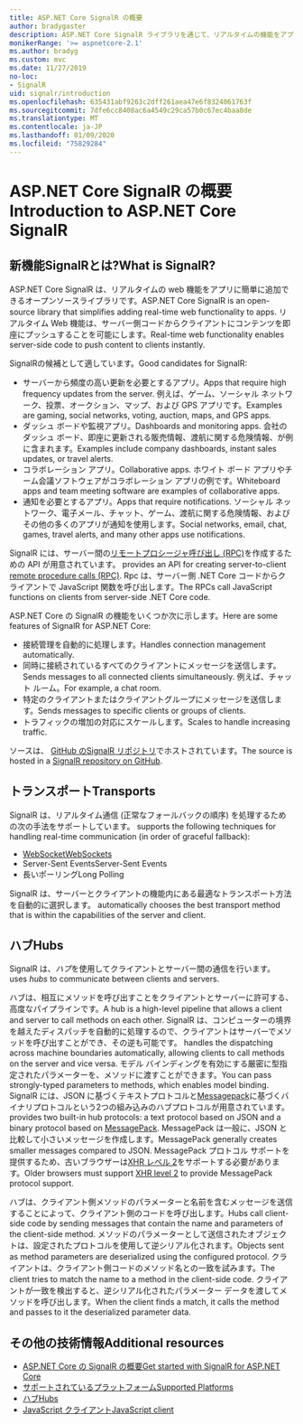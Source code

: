 ```yaml
---
title: ASP.NET Core SignalR の概要
author: bradygaster
description: ASP.NET Core SignalR ライブラリを通じて、リアルタイムの機能をアプリに簡単に追加する方法について説明します。
monikerRange: '>= aspnetcore-2.1'
ms.author: bradyg
ms.custom: mvc
ms.date: 11/27/2019
no-loc:
- SignalR
uid: signalr/introduction
ms.openlocfilehash: 635431abf9263c2dff261aea47e6f8324061763f
ms.sourcegitcommit: 7dfe6cc8408ac6a4549c29ca57b0c67ec4baa8de
ms.translationtype: MT
ms.contentlocale: ja-JP
ms.lasthandoff: 01/09/2020
ms.locfileid: "75829284"
---
```

# <a name="introduction-to-aspnet-core-opno-locsignalr"></a><span data-ttu-id="95606-103">ASP.NET Core SignalR の概要</span><span class="sxs-lookup"><span data-stu-id="95606-103">Introduction to ASP.NET Core SignalR</span></span>

## <a name="what-is-opno-locsignalr"></a><span data-ttu-id="95606-104">新機能SignalRとは?</span><span class="sxs-lookup"><span data-stu-id="95606-104">What is SignalR?</span></span>

<span data-ttu-id="95606-105">ASP.NET Core SignalR は、リアルタイムの web 機能をアプリに簡単に追加できるオープンソースライブラリです。</span><span class="sxs-lookup"><span data-stu-id="95606-105">ASP.NET Core SignalR is an open-source library that simplifies adding real-time web functionality to apps.</span></span> <span data-ttu-id="95606-106">リアルタイム Web 機能は、サーバー側コードからクライアントにコンテンツを即座にプッシュすることを可能にします。</span><span class="sxs-lookup"><span data-stu-id="95606-106">Real-time web functionality enables server-side code to push content to clients instantly.</span></span>

<span data-ttu-id="95606-107">SignalRの候補として適しています。</span><span class="sxs-lookup"><span data-stu-id="95606-107">Good candidates for SignalR:</span></span>

* <span data-ttu-id="95606-108">サーバーから頻度の高い更新を必要とするアプリ。</span><span class="sxs-lookup"><span data-stu-id="95606-108">Apps that require high frequency updates from the server.</span></span> <span data-ttu-id="95606-109">例えば、ゲーム、ソーシャル ネットワーク、投票、オークション、マップ、および GPS アプリです。</span><span class="sxs-lookup"><span data-stu-id="95606-109">Examples are gaming, social networks, voting, auction, maps, and GPS apps.</span></span>
* <span data-ttu-id="95606-110">ダッシュ ボードや監視アプリ。</span><span class="sxs-lookup"><span data-stu-id="95606-110">Dashboards and monitoring apps.</span></span> <span data-ttu-id="95606-111">会社のダッシュ ボード、即座に更新される販売情報、渡航に関する危険情報、が例に含まれます。</span><span class="sxs-lookup"><span data-stu-id="95606-111">Examples include company dashboards, instant sales updates, or travel alerts.</span></span>
* <span data-ttu-id="95606-112">コラボレーション アプリ。</span><span class="sxs-lookup"><span data-stu-id="95606-112">Collaborative apps.</span></span> <span data-ttu-id="95606-113">ホワイト ボード アプリやチーム会議ソフトウェアがコラボレーション アプリの例です。</span><span class="sxs-lookup"><span data-stu-id="95606-113">Whiteboard apps and team meeting software are examples of collaborative apps.</span></span>
* <span data-ttu-id="95606-114">通知を必要とするアプリ。</span><span class="sxs-lookup"><span data-stu-id="95606-114">Apps that require notifications.</span></span> <span data-ttu-id="95606-115">ソーシャル ネットワーク、電子メール、チャット、ゲーム、渡航に関する危険情報、およびその他の多くのアプリが通知を使用します。</span><span class="sxs-lookup"><span data-stu-id="95606-115">Social networks, email, chat, games, travel alerts, and many other apps use notifications.</span></span>

SignalR<span data-ttu-id="95606-116"> には、サーバー間の[リモートプロシージャ呼び出し (RPC)](https://wikipedia.org/wiki/Remote_procedure_call)を作成するための API が用意されています。</span><span class="sxs-lookup"><span data-stu-id="95606-116"> provides an API for creating server-to-client [remote procedure calls (RPC)](https://wikipedia.org/wiki/Remote_procedure_call).</span></span> <span data-ttu-id="95606-117">Rpc は、サーバー側 .NET Core コードからクライアントで JavaScript 関数を呼び出します。</span><span class="sxs-lookup"><span data-stu-id="95606-117">The RPCs call JavaScript functions on clients from server-side .NET Core code.</span></span>

<span data-ttu-id="95606-118">ASP.NET Core の SignalR の機能をいくつか次に示します。</span><span class="sxs-lookup"><span data-stu-id="95606-118">Here are some features of SignalR for ASP.NET Core:</span></span>

* <span data-ttu-id="95606-119">接続管理を自動的に処理します。</span><span class="sxs-lookup"><span data-stu-id="95606-119">Handles connection management automatically.</span></span>
* <span data-ttu-id="95606-120">同時に接続されているすべてのクライアントにメッセージを送信します。</span><span class="sxs-lookup"><span data-stu-id="95606-120">Sends messages to all connected clients simultaneously.</span></span> <span data-ttu-id="95606-121">例えば、チャット ルーム。</span><span class="sxs-lookup"><span data-stu-id="95606-121">For example, a chat room.</span></span>
* <span data-ttu-id="95606-122">特定のクライアントまたはクライアントグループにメッセージを送信します。</span><span class="sxs-lookup"><span data-stu-id="95606-122">Sends messages to specific clients or groups of clients.</span></span>
* <span data-ttu-id="95606-123">トラフィックの増加の対応にスケールします。</span><span class="sxs-lookup"><span data-stu-id="95606-123">Scales to handle increasing traffic.</span></span>

<span data-ttu-id="95606-124">ソースは、 [GitHub のSignalR リポジトリ](https://github.com/dotnet/AspNetCore/tree/master/src/SignalR)でホストされています。</span><span class="sxs-lookup"><span data-stu-id="95606-124">The source is hosted in a [SignalR repository on GitHub](https://github.com/dotnet/AspNetCore/tree/master/src/SignalR).</span></span>

## <a name="transports"></a><span data-ttu-id="95606-125">トランスポート</span><span class="sxs-lookup"><span data-stu-id="95606-125">Transports</span></span>

SignalR<span data-ttu-id="95606-126"> は、リアルタイム通信 (正常なフォールバックの順序) を処理するための次の手法をサポートしています。</span><span class="sxs-lookup"><span data-stu-id="95606-126"> supports the following techniques for handling real-time communication (in order of graceful fallback):</span></span>

* [<span data-ttu-id="95606-127">WebSocket</span><span class="sxs-lookup"><span data-stu-id="95606-127">WebSockets</span></span>](https://tools.ietf.org/html/rfc7118)
* <span data-ttu-id="95606-128">Server-Sent Events</span><span class="sxs-lookup"><span data-stu-id="95606-128">Server-Sent Events</span></span>
* <span data-ttu-id="95606-129">長いポーリング</span><span class="sxs-lookup"><span data-stu-id="95606-129">Long Polling</span></span>

SignalR<span data-ttu-id="95606-130"> は、サーバーとクライアントの機能内にある最適なトランスポート方法を自動的に選択します。</span><span class="sxs-lookup"><span data-stu-id="95606-130"> automatically chooses the best transport method that is within the capabilities of the server and client.</span></span>

## <a name="hubs"></a><span data-ttu-id="95606-131">ハブ</span><span class="sxs-lookup"><span data-stu-id="95606-131">Hubs</span></span>

SignalR<span data-ttu-id="95606-132"> は、*ハブ*を使用してクライアントとサーバー間の通信を行います。</span><span class="sxs-lookup"><span data-stu-id="95606-132"> uses *hubs* to communicate between clients and servers.</span></span>

<span data-ttu-id="95606-133">ハブは、相互にメソッドを呼び出すことをクライアントとサーバーに許可する、高度なパイプラインです。</span><span class="sxs-lookup"><span data-stu-id="95606-133">A hub is a high-level pipeline that allows a client and server to call methods on each other.</span></span> SignalR<span data-ttu-id="95606-134"> は、コンピューターの境界を越えたディスパッチを自動的に処理するので、クライアントはサーバーでメソッドを呼び出すことができ、その逆も可能です。</span><span class="sxs-lookup"><span data-stu-id="95606-134"> handles the dispatching across machine boundaries automatically, allowing clients to call methods on the server and vice versa.</span></span> <span data-ttu-id="95606-135">モデル バインディングを有効にする厳密に型指定されたパラメーターを、メソッドに渡すことができます。</span><span class="sxs-lookup"><span data-stu-id="95606-135">You can pass strongly-typed parameters to methods, which enables model binding.</span></span> SignalR<span data-ttu-id="95606-136"> には、JSON に基づくテキストプロトコルと[Messagepack](https://msgpack.org/)に基づくバイナリプロトコルという2つの組み込みのハブプロトコルが用意されています。</span><span class="sxs-lookup"><span data-stu-id="95606-136"> provides two built-in hub protocols: a text protocol based on JSON and a binary protocol based on [MessagePack](https://msgpack.org/).</span></span>  <span data-ttu-id="95606-137">MessagePack は一般に、JSON と比較して小さいメッセージを作成します。</span><span class="sxs-lookup"><span data-stu-id="95606-137">MessagePack generally creates smaller messages compared to JSON.</span></span> <span data-ttu-id="95606-138">MessagePack プロトコル サポートを提供するため、古いブラウザーは[XHR レベル 2](https://caniuse.com/#feat=xhr2)をサポートする必要があります。</span><span class="sxs-lookup"><span data-stu-id="95606-138">Older browsers must support [XHR level 2](https://caniuse.com/#feat=xhr2) to provide MessagePack protocol support.</span></span>

<span data-ttu-id="95606-139">ハブは、クライアント側メソッドのパラメーターと名前を含むメッセージを送信することによって、クライアント側のコードを呼び出します。</span><span class="sxs-lookup"><span data-stu-id="95606-139">Hubs call client-side code by sending messages that contain the name and parameters of the client-side method.</span></span> <span data-ttu-id="95606-140">メソッドのパラメーターとして送信されたオブジェクトは、設定されたプロトコルを使用して逆シリアル化されます。</span><span class="sxs-lookup"><span data-stu-id="95606-140">Objects sent as method parameters are deserialized using the configured protocol.</span></span> <span data-ttu-id="95606-141">クライアントは、クライアント側コードのメソッド名との一致を試みます。</span><span class="sxs-lookup"><span data-stu-id="95606-141">The client tries to match the name to a method in the client-side code.</span></span> <span data-ttu-id="95606-142">クライアントが一致を検出すると、逆シリアル化されたパラメーター データを渡してメソッドを呼び出します。</span><span class="sxs-lookup"><span data-stu-id="95606-142">When the client finds a match, it calls the method and passes to it the deserialized parameter data.</span></span>

## <a name="additional-resources"></a><span data-ttu-id="95606-143">その他の技術情報</span><span class="sxs-lookup"><span data-stu-id="95606-143">Additional resources</span></span>

* <span data-ttu-id="95606-144">[ASP.NET Core の SignalR の概要](xref:tutorials/signalr)</span><span class="sxs-lookup"><span data-stu-id="95606-144">[Get started with SignalR for ASP.NET Core](xref:tutorials/signalr)</span></span>
* [<span data-ttu-id="95606-145">サポートされているプラットフォーム</span><span class="sxs-lookup"><span data-stu-id="95606-145">Supported Platforms</span></span>](xref:signalr/supported-platforms)
* [<span data-ttu-id="95606-146">ハブ</span><span class="sxs-lookup"><span data-stu-id="95606-146">Hubs</span></span>](xref:signalr/hubs)
* [<span data-ttu-id="95606-147">JavaScript クライアント</span><span class="sxs-lookup"><span data-stu-id="95606-147">JavaScript client</span></span>](xref:signalr/javascript-client)
